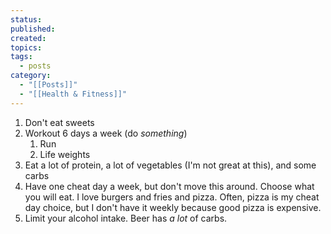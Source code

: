 ```yaml
---
status: 
published: 
created: 
topics: 
tags:
  - posts
category:
  - "[[Posts]]"
  - "[[Health & Fitness]]"
---
```

1. Don't eat sweets
2. Workout 6 days a week (do *something*)
	1. Run
	2. Life weights
3. Eat a lot of protein, a lot of vegetables (I'm not great at this), and some carbs
4. Have one cheat day a week, but don't move this around. Choose what you will eat. I love burgers and fries and pizza. Often, pizza is my cheat day choice, but I don't have it weekly because good pizza is expensive.
5. Limit your alcohol intake. Beer has *a lot* of carbs.

